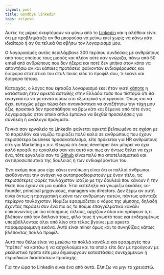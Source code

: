 ```yaml
---
layout: post
title: Goodbye linkedin
tags: κείμενα
---
```


Αυτές τις μέρες σκεφτόμουν να φύγω από το [Linkedin](https://www.linkedin.com/feed/)
και η αλήθεια είναι ότι με προβλημάτιζε αν θα μπορούσα να μείνω εκεί χωρίς να κάνω
κάτι ιδιαίτερο ή αν θα τελικά θα σβήσω τον λογαριασμό μου.

Ο λογαριασμός αυτός περιλάμβανε 300 περίπου συνδέσεις με ανθρώπους από τους οποίους
τους μισούς και πλέον ούτε καν γνώριζα, πάνω από 50 email από ανθρώπους που δεν ήξερα και
ποτέ δεν μπήκα στον κόπο να απαντήσω αν και κάποιες προτάσεις φαίνονταν ενδιαφέρουσες
και διάφορα στατιστικά του στυλ ποιός είδε το προφίλ σου, τι έκανε και διάφορα τέτοια.

<!--more-->

Καταρχάς, ο λόγος που έφτιαξα λογαριασμό εκεί ήταν γιατί [κάποτε](https://el.wikipedia.org/wiki/%CE%9A%CE%B5%CF%86%CE%B1%CE%BB%CE%B1%CE%B9%CE%B1%CE%BA%CE%BF%CE%AF_%CE%AD%CE%BB%CE%B5%CE%B3%CF%87%CE%BF%CE%B9_%CF%83%CF%84%CE%B7%CE%BD_%CE%95%CE%BB%CE%BB%CE%AC%CE%B4%CE%B1) η κατάσταση ήταν αρκετά
ασταθής στην Ελλάδα τόσο που πίστεψα ότι θα αναγκαστώ να μεταναστεύσω στο εξωτερικό για
εργασία. Όπως και να έχει, ευτυχώς μέχρι τώρα δεν αναγκάστηκα να αναζήτησω την τύχη μου
έξω, πρακτικά δεν προσπάθησα να βρω κάτι και ξέμεινε από τότε ένας λογαριασμός στον
οποίο απλά έμπαινα να δεχθώ προσκλήσεις για σύνδεση ή ανάλογα πράγματα.

Γενικά σαν εργαλείο το Linkedin φαίνεται αρκετά βελτιωμένο σε σχέση με το παρελθόν και
νομίζω ταιριάζει πολύ καλά σε ανθρώπους που έχουν περισσότερο business προσανατολισμό,
είτε πρόκειται για HR ανθρώπους είτε για Marketing κ.ο.κ. Θεωρώ ότι ένας developer δεν
μπορεί να έχει καλό προφίλ σε εργαλεία σαν και αυτό και πως αν όντως θέλει να έχει
ένα, τότε εργαλεία σαν το [Github](https://github.com/) είναι πολύ πιο αποτελεσματικά
και αντιπροσωπευτικά της δουλειάς ή των ενδιαφέροντων του.

Ένα ακόμη που μου είχε κάνει εντύπωση είναι ότι οι πολλοί άνθρωποι αισθάνονται την
ανάγκη να αυτοπροσδιοριστούν με έναν τίτλο, τις περισσότερες φορές τουλάχιστον ισάξιο με
την δουλειά που κάνουν ή την θέση που έχουν σε μια ομάδα. Έτσι κατέληξα να γνωρίζω
δεκάδες co-founder, principal μηχανικούς, managers και directors. Δεν ξέρω αν αυτή
είναι όντως η πραγματική εικόνα των ανθρώπων αυτών, πάντως φάνταζε περίεργο τουλάχιστον.
Νομίζω εφαρμόζεται ο νόμος της μίμησης, δηλαδή έχοντας περάσει σαν ένα πιο ας το πούμε
επαγγελματικό κανάλι επικοινωνίας με πιο επίσημους τίτλους, αρχίζουν όλοι και γράφουν
ό,τι βλέπουν από τον διπλανό τους, φίλο τους ή γνωστό τους και ενδεχομένως
υπερβάλλοντας όλοι από λίγο στο τέλος βγαίνει μια αρκετά παραμορφωμένη εικόνα. Αυτό είναι
minor όμως και το συνηθίζεις κάπως βλέποντας πολλά προφίλ.

Αυτό που θέλω είναι να μειώσω τα πολλά κανάλια και εφαρμογές που "πρέπει" να κοιτάω ή να
ασχολούμαι και τα οποία είτε δεν με προάγουν με ρεαλιστικό τρόπο είτε μου δημιουργούν
καταστάσεις συνεχόμενων ή περιοδικών διασπάσεων προσοχής.

Για την ώρα το Linkedin είναι ένα από αυτά. Ελπίζω να μην το χρειαστώ.
